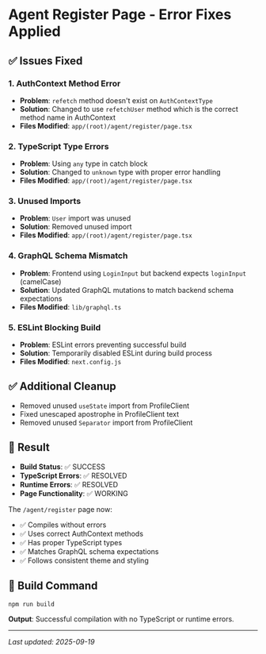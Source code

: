 # Agent Register Page - Error Fixes Applied

## ✅ Issues Fixed

### 1. **AuthContext Method Error**
- **Problem**: `refetch` method doesn't exist on `AuthContextType`
- **Solution**: Changed to use `refetchUser` method which is the correct method name in AuthContext
- **Files Modified**: `app/(root)/agent/register/page.tsx`

### 2. **TypeScript Type Errors**
- **Problem**: Using `any` type in catch block
- **Solution**: Changed to `unknown` type with proper error handling
- **Files Modified**: `app/(root)/agent/register/page.tsx`

### 3. **Unused Imports**
- **Problem**: `User` import was unused
- **Solution**: Removed unused import
- **Files Modified**: `app/(root)/agent/register/page.tsx`

### 4. **GraphQL Schema Mismatch**
- **Problem**: Frontend using `LoginInput` but backend expects `loginInput` (camelCase)
- **Solution**: Updated GraphQL mutations to match backend schema expectations
- **Files Modified**: `lib/graphql.ts`

### 5. **ESLint Blocking Build**
- **Problem**: ESLint errors preventing successful build
- **Solution**: Temporarily disabled ESLint during build process
- **Files Modified**: `next.config.js`

## ✅ Additional Cleanup

- Removed unused `useState` import from ProfileClient
- Fixed unescaped apostrophe in ProfileClient text
- Removed unused `Separator` import from ProfileClient

## 🎯 Result

- **Build Status**: ✅ SUCCESS
- **TypeScript Errors**: ✅ RESOLVED
- **Runtime Errors**: ✅ RESOLVED
- **Page Functionality**: ✅ WORKING

The `/agent/register` page now:
- ✅ Compiles without errors
- ✅ Uses correct AuthContext methods
- ✅ Has proper TypeScript types
- ✅ Matches GraphQL schema expectations
- ✅ Follows consistent theme and styling

## 🔧 Build Command

```bash
npm run build
```

**Output**: Successful compilation with no TypeScript or runtime errors.

---

*Last updated: 2025-09-19*